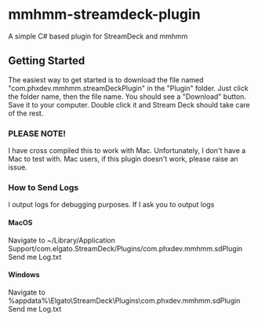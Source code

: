 # mmhmm-streamdeck-plugin
A simple C# based plugin for StreamDeck and mmhmm
## Getting Started
The easiest way to get started is to download the file named "com.phxdev.mmhmm.streamDeckPlugin" in the "Plugin" folder. Just click the folder name, then the file name.
You should see a "Download" button. Save it to your computer. Double click it and Stream Deck should take care of the rest.

### PLEASE NOTE!
I have cross compiled this to work with Mac. Unfortunately, I don't have a Mac to test with. Mac users, if this plugin doesn't work, please raise an issue. 

### How to Send Logs
I output logs for debugging purposes. If I ask you to output logs

#### MacOS
Navigate to ~/Library/Application Support/com.elgato.StreamDeck/Plugins/com.phxdev.mmhmm.sdPlugin<br/>
Send me Log.txt

#### Windows
Navigate to %appdata%\Elgato\StreamDeck\Plugins\com.phxdev.mmhmm.sdPlugin<br/>
Send me Log.txt
